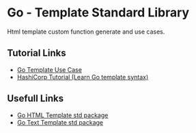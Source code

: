 # Go - Template Standard Library

Html template custom function generate and use cases.

## Tutorial Links
* [Go Template Use Case](https://www.digitalocean.com/community/tutorials/how-to-use-templates-in-go)
* [HashiCorp Tutorial (Learn Go template syntax)](https://developer.hashicorp.com/nomad/tutorials/templates/go-template-syntax)


## Usefull Links
* [Go HTML Template std package](https://pkg.go.dev/html/template)
* [Go Text Template std package](https://pkg.go.dev/text/template)

